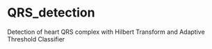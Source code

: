 # QRS_detection
Detection of heart QRS complex with Hilbert Transform and Adaptive Threshold Classifier
